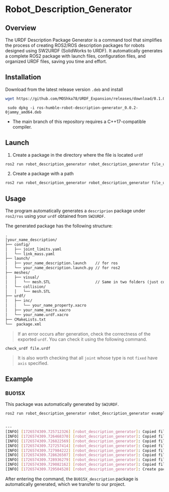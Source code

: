 # Robot_Description_Generator

## Overview
The URDF Description Package Generator is a command tool that simplifies the process of creating ROS2/ROS description packages for robots designed using SW2URDF (SolidWorks to URDF). It automatically generates a complete ROS2 package with launch files, configuration files, and organized URDF files, saving you time and effort. 
## Installation

Download from the latest release version `.deb` and install
 ```bash
 wget https://github.com/MOShka78/URDF_Expansion/releases/download/0.1.0/ros-humble-robot-description-generator_0.0.2-0jammy_amd64.deb
```

```
 sudo dpkg -i ros-humble-robot-description-generator_0.0.2-0jammy_amd64.deb
 ```

 * The main branch of this repository requires a C++17-compatible compiler.

 ## Launch
1) Create a package in the directory where the file is located `urdf`
```bash
ros2 run robot_description_generator robot_description_generator file_urdf.urdf
```
2) Create a package with a path
```bash
ros2 run robot_description_generator robot_description_generator file_urdf.urdf /workspace/packages
```

 ## Usage
The program automatically generates a `descriprion` package under `ros2/ros` using your `urdf` obtained from `SW2URDF`.

The generated package has the following structure:
```Markdown
.
│your_name_description/
├── config/
│   ├── joint_limits.yaml
│   └── link_mass.yaml
├── launch/
│   ├── your_name_description.launch    // for ros
│   └── your_name_description.launch.py // for ros2
├── meshes/
│   ├── visual/
│   │   └── mesh.STL                    // Same in two folders (just copied from SW2URDF)
│   └── collision/
│   │   └── mesh.STL
├── urdf/
│   ├── inc/
│   │   └── your_name_property.xacro
│   ├── your_name_macro.xacro
│   └── your_name.urdf.xacro
├── CMakeLists.txt
└──  package.xml
```

> If an error occurs after generation, check the correctness of the exported `urdf`. You can check it using the following command.

```
check_urdf file.urdf
```
> It is also worth checking that all `joint` whose type is not `fixed` have `axis` specified.


## Example

### BU015X
This package was automatically generated by `SW2URDF`.
 ```bash
ros2 run robot_description_generator robot_description_generator example/BU015X/urdf/BU015X.urdf /home/eliseev/workspace/urdf_expansion_ws/src/URDF_Expansion/example


---
[INFO] [1726574309.725712326] [robot_description_generator]: Copied file: "link2.STL"
[INFO] [1726574309.726468370] [robot_description_generator]: Copied file: "link1.STL"
[INFO] [1726574309.726822569] [robot_description_generator]: Copied file: "link5.STL"
[INFO] [1726574309.727257414] [robot_description_generator]: Copied file: "link7.STL"
[INFO] [1726574309.727984222] [robot_description_generator]: Copied file: "base_link.STL"
[INFO] [1726574309.728626507] [robot_description_generator]: Copied file: "link3.STL"
[INFO] [1726574309.728936279] [robot_description_generator]: Copied file: "link4.STL"
[INFO] [1726574309.729082162] [robot_description_generator]: Copied file: "link6.STL"
[INFO] [1726574309.729504520] [robot_description_generator]: Create package: /home/eliseev/workspace/urdf_expansion_ws/src/URDF_Expansion/example/BU015X_description/

 ```
After entering the command, the `BU015X_description` package is automatically generated, which we transfer to our project.

